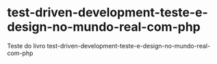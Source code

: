 # test-driven-development-teste-e-design-no-mundo-real-com-php
Teste do livro test-driven-development-teste-e-design-no-mundo-real-com-php
